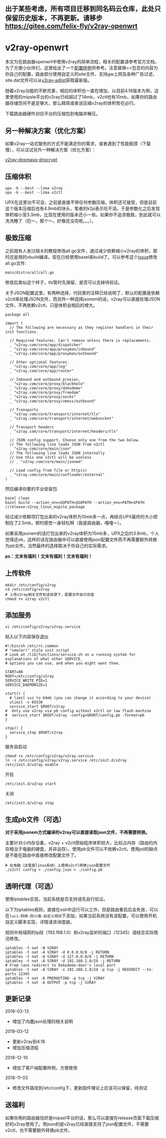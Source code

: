 ## **出于某些考虑，所有项目迁移到同名码云仓库，此处只保留历史版本，不再更新。请移步 https://gitee.com/felix-fly/v2ray-openwrt**

# v2ray-openwrt

本文为在路由器openwrt中使用v2ray的简单流程，相关的配置请参考官方文档，为了方便小伙伴们，这里给出了一个[配置样例](./client-config.json)供参考。注意替换==包含的内容为你自己的配置，路由部分使用自定义的site文件，支持gw上网及各种广告过滤，site.dat文件可以从[v2ray-adlist](https://github.com/felix-fly/v2ray-adlist)获取最新版。

随着v2ray功能的不断完善，相应的体积也一直在增加，以目前4.18版本为例，这里使用的mipsle平台的v2ray已经超过了14mb，v2ctl也有10mb，如果你的路由器存储空间不是足够大，那么精简或者说压缩v2ray的体积势在必行。

下载路由器硬件对应平台的压缩包到电脑并解压。

## 另一种解决方案（优化方案）

如果v2ray一站式服务的方式不能满足你的需求，或者遇到了性能瓶颈（下载慢），可以试试另外一种解决方案（优化方案）：

[v2ray-dnsmasq-dnscrypt](https://github.com/felix-fly/v2ray-dnsmasq-dnscrypt)

## 压缩体积

```
upx -k --best --lzma v2ray
upx -k --best --lzma v2ctl
```

UPX在这里功不可没，之前是直接不带任何参数压缩，体积还可接受，但是目前这个版本压缩后也有4.9mb的块头，笔者的k2p表示吃不消。于是参数化之后发现体积缩小至3.3mb，比现在使用的版本还小一些。如果你不追求极致，到此就可以洗洗睡了（厄～，那个～，好像还没完呢。。。）。

## 极致压缩

之前就有人发过相关的教程修改all.go文件，通过减少依赖缩小v2ray的体积，那时还是用的vbuild编译，现在已经使用bazel来build了。可以参考这个[issue](https://github.com/v2ray/v2ray-core/issues/1506)修改all.go文件:

```
main/distro/all/all.go
```

修改后类似这个样子，tls暂时先保留，是否可以去掉待验证。

关于JSON配置这里，有两种选择，代码里的注释已经说明了，默认的配置是依赖v2ctl来处理JSON文件，而另外一种选择jsonem的话，v2ray可以直接处理JSON文件，不再依赖v2ctl，只是体积会相应的增大。

```
package all

import (
  // The following are necessary as they register handlers in their init functions.

  // Required features. Can't remove unless there is replacements.
  _ "v2ray.com/core/app/dispatcher"
  _ "v2ray.com/core/app/proxyman/inbound"
  _ "v2ray.com/core/app/proxyman/outbound"

  // Other optional features.
  _ "v2ray.com/core/app/log"
  _ "v2ray.com/core/app/router"

  // Inbound and outbound proxies.
  _ "v2ray.com/core/proxy/blackhole"
  _ "v2ray.com/core/proxy/dokodemo"
  _ "v2ray.com/core/proxy/freedom"
  _ "v2ray.com/core/proxy/socks"
  _ "v2ray.com/core/proxy/vmess/outbound"

  // Transports
  _ "v2ray.com/core/transport/internet/tls"
  _ "v2ray.com/core/transport/internet/websocket"
  
  // Transport headers
  _ "v2ray.com/core/transport/internet/headers/tls"

  // JSON config support. Choose only one from the two below.
  // The following line loads JSON from v2ctl
  _ "v2ray.com/core/main/json"
  // The following line loads JSON internally
  // Use this one v2ctl will be useless
  // _ "v2ray.com/core/main/jsonem"

  // Load config from file or http(s)
  _ "v2ray.com/core/main/confloader/external"
)
```

然后编译你要的平台安装包

```
bazel clean
bazel build --action_env=GOPATH=$GOPATH --action_env=PATH=$PATH //release:v2ray_linux_mipsle_package
```

经过减少依赖项打包出来的v2ray体积为10mb多一点，再结合UPX最终的大小控制在了2.5mb，顿时感觉一身轻松啊（我是路由器，嘎嘎～）。

如果采用jsonem的话打包出来的v2ray体积为15mb多，UPX之后约3.6mb，个人觉得还ok，这样的话在路由器中可以直接使用json配置文件而不再需要额外转换为pb文件。当然最终的选择取决于你自己的实际需求。

**ps：文末有福利！文末有福利！文末有福利！**

## 上传软件

```
mkdir /etc/config/v2ray
cd /etc/config/v2ray
# 上传v2ray相关文件到该目录下，配置文件自行百度
chmod +x v2ray v2ctl
```

## 添加服务

```
vi /etc/config/v2ray/v2ray.service
```

贴入以下内容保存退出

```
#!/bin/sh /etc/rc.common
# "new(er)" style init script
# Look at /lib/functions/service.sh on a running system for explanations of what other SERVICE_
# options you can use, and when you might want them.

START=80
ROOT=/etc/config/v2ray
SERVICE_WRITE_PID=1
SERVICE_DAEMONIZE=1

start() {
  # limit vsz to 64mb (you can change it according to your device)
  ulimit -v 65536
  service_start $ROOT/v2ray
#  Only use v2ray via pb config without v2ctl on low flash machine
#  service_start $ROOT/v2ray -config=$ROOT/config.pb -format=pb
}

stop() {
  service_stop $ROOT/v2ray
}
```

服务自启动

```
chmod +x /etc/config/v2ray/v2ray.service
ln -s /etc/config/v2ray/v2ray.service /etc/init.d/v2ray
/etc/init.d/v2ray enable
```

开启

```
/etc/init.d/v2ray start
```

关闭

```
/etc/init.d/v2ray stop
```

## 生成pb文件（可选）

**对于采用jsonem方式编译的v2ray可以直接读取json文件，不再需要转换。**

主要针对小内存设备，v2ray + v2ctl原始程序体积较大，比较占内存（路由的内存相当于电脑的硬盘，并非运存）。使用pb文件可以不依赖v2ctl，使用pd的缺点是不能在路由中直接修改配置文件了。

```
# 在电脑（这里是linux系统）上使用v2ctl转换json配置文件
./v2ctl config < ./config.json > ./config.pb
```

## 透明代理（可选）

使用iptables实现，当前系统是否支持请先自行验证。

以下为iptables规则，直接在ssh中运行可以工作，但是路由重启后会失效，可以在`luci-网络-防火墙-自定义规则`下添加，如果当前系统没有该配置，可以使用开机自定义脚本实现，详情请咨询度娘。

规则中局域网的ip段（192.168.1.0）和v2ray监听的端口（12345）请结合实际情况修改。

```
iptables -t nat -N V2RAY
iptables -t nat -A V2RAY -d 0.0.0.0/8 -j RETURN
iptables -t nat -A V2RAY -d 127.0.0.0/8 -j RETURN
iptables -t nat -A V2RAY -d 192.168.1.0/24 -j RETURN
# From lans redirect to Dokodemo-door's local port
iptables -t nat -A V2RAY -s 192.168.1.0/24 -p tcp -j REDIRECT --to-ports 12345
iptables -t nat -A PREROUTING -p tcp -j V2RAY
iptables -t nat -A OUTPUT -p tcp -j V2RAY
```

## 更新记录
2019-03-13
* 增加了内置json处理的相关说明

2019-03-12
* 更新v2ray到4.18
* 增加压缩流程

2018-12-10
* 增加了客户端配置样例，方便使用

2018-11-03
* 修改文件路径到/etc/config下，更新固件理论上应该可以保留，待测试


## 送福利

如果你用的路由器恰好是mipsel平台的话，那么可以直接在release页面下载压缩好的v2ray使用了。带json的是v2ray已经直接支持了json配置文件，不需要v2ctl，也不需要额外转换pb文件。
